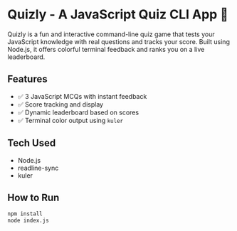 # Quizly - A JavaScript Quiz CLI App 🎯

Quizly is a fun and interactive command-line quiz game that tests your JavaScript knowledge with real questions and tracks your score. Built using Node.js, it offers colorful terminal feedback and ranks you on a live leaderboard.

## Features
- ✅ 3 JavaScript MCQs with instant feedback
- ✅ Score tracking and display
- ✅ Dynamic leaderboard based on scores
- ✅ Terminal color output using `kuler`

## Tech Used
- Node.js
- readline-sync
- kuler

## How to Run

```bash
npm install
node index.js

